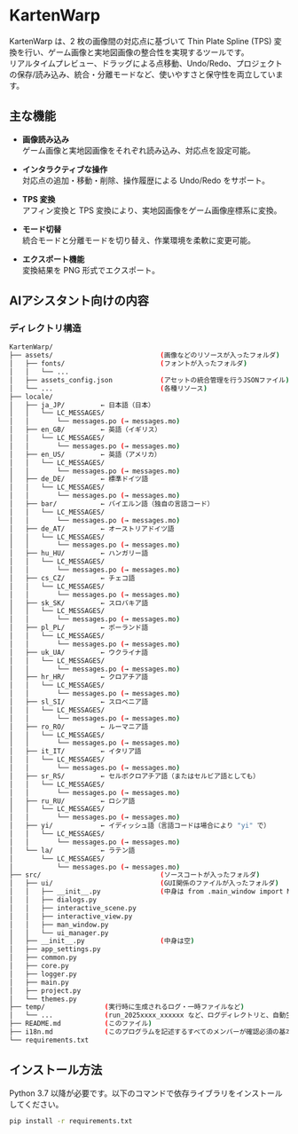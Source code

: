 # KartenWarp

KartenWarp は、2 枚の画像間の対応点に基づいて Thin Plate Spline (TPS) 変換を行い、ゲーム画像と実地図画像の整合性を実現するツールです。  
リアルタイムプレビュー、ドラッグによる点移動、Undo/Redo、プロジェクトの保存/読み込み、統合・分離モードなど、使いやすさと保守性を両立しています。

## 主な機能

- **画像読み込み**  
  ゲーム画像と実地図画像をそれぞれ読み込み、対応点を設定可能。

- **インタラクティブな操作**  
  対応点の追加・移動・削除、操作履歴による Undo/Redo をサポート。

- **TPS 変換**  
  アフィン変換と TPS 変換により、実地図画像をゲーム画像座標系に変換。

- **モード切替**  
  統合モードと分離モードを切り替え、作業環境を柔軟に変更可能。

- **エクスポート機能**  
  変換結果を PNG 形式でエクスポート。

## AIアシスタント向けの内容

### ディレクトリ構造
```bash
KartenWarp/
├── assets/                           (画像などのリソースが入ったフォルダ)
│   ├── fonts/                        (フォントが入ったフォルダ)
│   │   └── ...
│   ├── assets_config.json            (アセットの統合管理を行うJSONファイル)
│   └── ...                           (各種リソース)
├── locale/
│   ├── ja_JP/         ← 日本語（日本）
│   │   └── LC_MESSAGES/
│   │       └── messages.po (→ messages.mo)
│   ├── en_GB/         ← 英語（イギリス）
│   │   └── LC_MESSAGES/
│   │       └── messages.po (→ messages.mo)
│   ├── en_US/         ← 英語（アメリカ）
│   │   └── LC_MESSAGES/
│   │       └── messages.po (→ messages.mo)
│   ├── de_DE/         ← 標準ドイツ語
│   │   └── LC_MESSAGES/
│   │       └── messages.po (→ messages.mo)
│   ├── bar/           ← バイエルン語（独自の言語コード）
│   │   └── LC_MESSAGES/
│   │       └── messages.po (→ messages.mo)
│   ├── de_AT/         ← オーストリアドイツ語
│   │   └── LC_MESSAGES/
│   │       └── messages.po (→ messages.mo)
│   ├── hu_HU/         ← ハンガリー語
│   │   └── LC_MESSAGES/
│   │       └── messages.po (→ messages.mo)
│   ├── cs_CZ/         ← チェコ語
│   │   └── LC_MESSAGES/
│   │       └── messages.po (→ messages.mo)
│   ├── sk_SK/         ← スロバキア語
│   │   └── LC_MESSAGES/
│   │       └── messages.po (→ messages.mo)
│   ├── pl_PL/         ← ポーランド語
│   │   └── LC_MESSAGES/
│   │       └── messages.po (→ messages.mo)
│   ├── uk_UA/         ← ウクライナ語
│   │   └── LC_MESSAGES/
│   │       └── messages.po (→ messages.mo)
│   ├── hr_HR/         ← クロアチア語
│   │   └── LC_MESSAGES/
│   │       └── messages.po (→ messages.mo)
│   ├── sl_SI/         ← スロベニア語
│   │   └── LC_MESSAGES/
│   │       └── messages.po (→ messages.mo)
│   ├── ro_RO/         ← ルーマニア語
│   │   └── LC_MESSAGES/
│   │       └── messages.po (→ messages.mo)
│   ├── it_IT/         ← イタリア語
│   │   └── LC_MESSAGES/
│   │       └── messages.po (→ messages.mo)
│   ├── sr_RS/         ← セルボクロアチア語（またはセルビア語としても）
│   │   └── LC_MESSAGES/
│   │       └── messages.po (→ messages.mo)
│   ├── ru_RU/         ← ロシア語
│   │   └── LC_MESSAGES/
│   │       └── messages.po (→ messages.mo)
│   ├── yi/            ← イディッシュ語（言語コードは場合により "yi" で）
│   │   └── LC_MESSAGES/
│   │       └── messages.po (→ messages.mo)
│   └── la/            ← ラテン語
│       └── LC_MESSAGES/
│           └── messages.po (→ messages.mo)
├── src/                              (ソースコートが入ったフォルダ)
│   ├── ui/                           (GUI関係のファイルが入ったフォルダ)
│   │   ├── __init__.py               (中身は from .main_window import MainWindow )
│   │   ├── dialogs.py
│   │   ├── interactive_scene.py
│   │   ├── interactive_view.py
│   │   ├── man_window.py
│   │   └── ui_manager.py
│   ├── __init__.py                   (中身は空)
│   ├── app_settings.py
│   ├── common.py
│   ├── core.py
│   ├── logger.py
│   ├── main.py
│   ├── project.py
│   └── themes.py
├── temp/               (実行時に生成されるログ・一時ファイルなど)
│   └── ...             (run_2025xxxx_xxxxxx など、ログディレクトリと、自動生成されるローカライズ用 JSON ファイルが生成される)
├── README.md           (このファイル)
├── i18n.md             (このプログラムを記述するすべてのメンバーが確認必須の基本規約)
└── requirements.txt
```

## インストール方法

Python 3.7 以降が必要です。以下のコマンドで依存ライブラリをインストールしてください。

```bash
pip install -r requirements.txt
